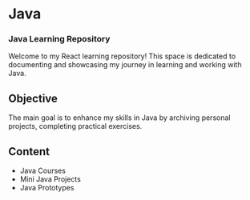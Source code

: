 # Java
### Java Learning Repository

Welcome to my React learning repository! This space is dedicated to documenting and showcasing my journey in learning and working with Java.

## Objective
The main goal is to enhance my skills in Java by archiving personal projects, completing practical exercises.

## Content
- Java Courses
- Mini Java Projects
- Java Prototypes

